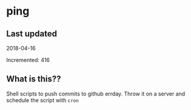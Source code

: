 # ping

## Last updated
2018-04-16

Incremented: 416

## What is this??
Shell scripts to push commits to github errday. Throw it on a server and schedule the script with `cron`

